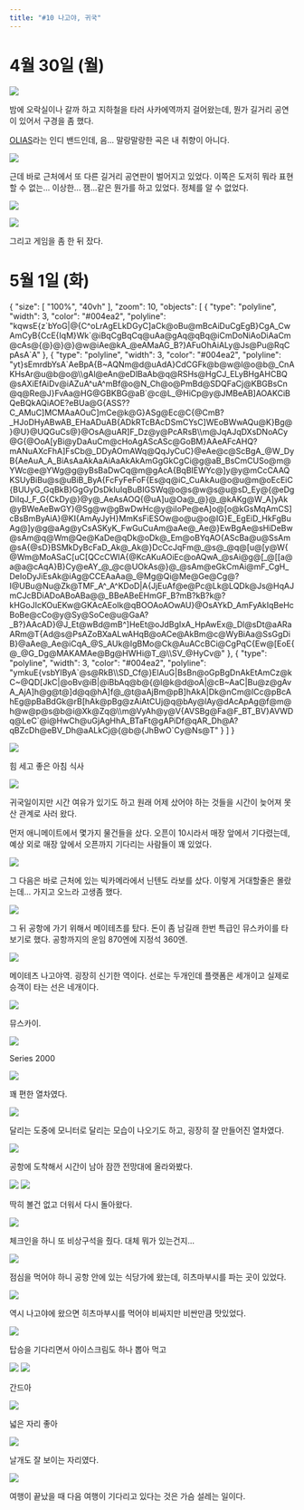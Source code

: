 ```yaml
---
title: "#10 나고야, 귀국"
---
```


# 4월 30일 (월)

![](/photos/180427-chubu/10_01.jpg)

밤에 오락실이나 갈까 하고 지하철을 타러 사카에역까지 걸어왔는데, 뭔가 길거리 공연이 있어서 구경을 좀 했다.

[OLIAS](https://twitter.com/olias_official)라는 인디 밴드인데, 음...
말랑말랑한 곡은 내 취향이 아니다.

![](/photos/180427-chubu/10_02.jpg)

근데 바로 근처에서 또 다른 길거리 공연판이 벌어지고 있었다.
이쪽은 도저히 뭐라 표현할 수 없는... 이상한... 잼...같은 뭔가를 하고 있었다.
정체를 알 수 없었다.

![](/photos/180427-chubu/10_03.jpg)

![](/photos/180427-chubu/10_04.jpg)

그리고 게임을 좀 한 뒤 잤다.

# 5월 1일 (화)

<div class="ext-googlemaps">
{
  "size": [ "100%", "40vh" ],
  "zoom": 10,
  "objects": [
    { "type": "polyline", "width": 3, "color": "#004ea2", "polyline": "kqwsE{z`bYoG|@{C^oLrAgELkDGyC]aCk@oBu@mBcAiDuCgEgB}CgA_CwAmCyB{CcE{IqM}Wk`@iBqCgBqCq@uAa@gAq@qBq@iCmDoNiAoDiAaCm@cAs@{@}@}@}@w@iAe@kA_@eAMaAG_B?}AFuOhAiALy@Js@Pu@RqCpAsA`A" },
    { "type": "polyline", "width": 3, "color": "#004ea2", "polyline": "yt}sEmrdbYsA`AeBpA{B~AQNm@d@uAdA}CdCGFk@b@w@l@o@b@_CnAKHsAr@u@b@o@\\gAl@eAn@eDlBaAb@q@RSHs@HgCJ_ELyBHgAHCBQ@sAXiEfAiDv@iAZuA^uA^mBf@o@N_Ch@o@PmBd@SDQFaCj@KBGBsCn@q@Re@J}FvAa@HG@GBKBG@aB`@c@L_@HiCp@y@JMBeAB]AOAKCiBQeBQkAQiAOE?eBUa@G{ASS??C_AMuC]MCMAaAOuC]mCe@k@G}ASg@Ec@C{@CmB?_HJoDHyABwAB_EHaADuAB{ADkRTcBAcDSmCYsC]WEoBWwAQu@K}Bg@}@U}@UQGuCs@}@OsA@uAR]F_Dz@y@PcARsB\\m@JqAJqDXsDNoACy@G{@OoA[yBi@yDaAuCm@cHoAgAScASc@GoBM}AAeAFcAHQ?mANuAXcFhA]FsCb@_DDyAOmAWq@QqJyCuC}@eAe@c@ScBgA_@W_DyB{AeAuA_A_BiAsAaAkAaAiAaAkAkAmGgGkCgCi@g@aB_BsCmCUSo@m@YWc@e@YWg@g@yBsBaDwCq@m@gAcA{BqBIEWYc@]y@y@mCcCAAQKSUyBiBu@s@uBiB_ByA{FcFyFeFoF{Es@q@iC_CuAkAu@o@u@m@oEcEiC{BUUyG_GqBkB}GgGyDsDkIuIqBuBIGSWq@o@s@w@s@u@sD_Ey@{@eDgDiIqJ_F_G{CkDy@}@y@_AeAsAOQ{@uA]u@Oa@_@}@_@kAKg@W_A]yAk@yBWeAeBwGY}@Sg@w@gBwDwHc@y@iIoPe@eA]o@[o@kGsMqAmCS]cBsBmByAiA}@KI{AmAyJyH}MmKsFiESOw@o@u@o@IG}E_EgEiD_HkFgBuAg@]y@g@aAg@yCsASKyK_FwGuCuAm@aAe@_Ae@}EwBgAe@sHiDeBw@sAm@q@Wm@Qe@KaDe@qDk@oDk@_Em@oBYqAO{AScBa@u@SsAm@sA{@sD}BSMkDyBcFaD_Ak@_Ak@}DcCcJqFm@_@s@_@q@[u@[y@W{@Wm@MoASaC[uC[QCcCWIA{@KcAKuAOiEc@oAQwA_@sAi@g@[_@[[a@a@a@cAqA}B}Cy@eAY_@_@c@UOkAs@}@_@sAm@eGkCmAi@mF_CgH_DeIoDyJiEsAk@iAg@CCEAaAa@_@Mg@Qi@Me@Ge@Cg@?I@UBu@Nu@Zk@TMF_A^_A^KDoD|A{JjEuAf@e@Pc@Lk@LQDk@Js@HqAJmCJcBDiADoABoABa@@_BBeABeEHmGF_B?mB?kB?k@?kHGoJIcKOuEKw@GKAcAEoIk@qBOOAoAOwAU}@OsAYkD_AmFyAkIqBeHcBoBe@cCo@y@Sy@SoCe@u@GaA?_B?}AAcAD}@J_Et@wBd@mB^]HeEt@oJdBgIxA_HpAwEx@_Dl@sDt@aARaARm@T{Ad@s@PsAZoBXaALwAHqB@oACe@AkBm@c@WyBiAa@SsGgDiB}@aAe@_Ae@iCqA_@S_AUk@IgBMo@Ck@AuACcBCi@CgPqC{Ew@[EoE{@_@G_Dg@MAKAMAe@Bg@HWHi@T_@\\SV_@HyCv@" },
    { "type": "polyline", "width": 3, "color": "#004ea2", "polyline": "ymkuE{vsbYIByA`@s@RkB\\SD_Cf@}ElAuG|BsBn@oGpBgDnAkEtAmCz@kC~@QD[JkC|@oBv@iB|@iBbAq@b@{@l@k@d@oA|@cB~AaC|Bu@z@gAvA_AjA]h@g@t@]d@q@hA]f@_@t@aAjBm@pB]hAkA|Dk@nCm@lCc@pBcAhEg@pBaBdGk@rB[hAk@pBg@zAiAtCUj@q@bAy@lAy@dAcApAg@f@m@h@w@p@s@b@i@Xk@Zq@\\m@VyAh@y@V{AVSBg@Fa@F_BT_BV}AVWDq@LeC`@i@HwCh@uGjAgHhA_BTaFt@gAPiDf@qAR_Dh@A?qBZcDh@eBV_Dh@aALkCj@{@b@{JhBwO`Cy@Ns@T" }
  ]
}
</div>

![](/photos/180427-chubu/10_05.jpg)

힘 세고 좋은 아침 식사

![](/photos/180427-chubu/10_06.jpg)

귀국일이지만 시간 여유가 있기도 하고 원래 어제 샀어야 하는 것들을 시간이 늦어져 못산 관계로 사러 왔다.

먼저 애니메이트에서 몇가지 물건들을 샀다.
오픈이 10시라서 매장 앞에서 기다렸는데, 예상 외로 매장 앞에서 오픈까지 기다리는 사람들이 꽤 있었다.

![](/photos/180427-chubu/10_07.jpg)

그 다음은 바로 근처에 있는 빅카메라에서 닌텐도 라보를 샀다.
이렇게 거대할줄은 몰랐는데... 가지고 오느라 고생좀 했다.

![](/photos/180427-chubu/10_08.jpg)

그 뒤 공항에 가기 위해서 메이테츠를 탔다.
돈이 좀 남길래 한번 특급인 뮤스카이를 타보기로 했다.
공항까지의 운임 870엔에 지정석 360엔.

![](/photos/180427-chubu/10_09.jpg)

메이테츠 나고야역.
굉장히 신기한 역이다. 선로는 두개인데 플랫폼은 세개이고 실제로 승객이 타는 선은 네개이다.

![](/photos/180427-chubu/10_10.jpg)

뮤스카이.

![](/photos/180427-chubu/10_11.jpg)

Series 2000

![](/photos/180427-chubu/10_12.jpg)

꽤 편한 열차였다.

![](/photos/180427-chubu/10_13.jpg)

달리는 도중에 모니터로 달리는 모습이 나오기도 하고, 굉장히 잘 만들어진 열차였다.

![](/photos/180427-chubu/10_14.jpg)

공항에 도착해서 시간이 남아 잠깐 전망대에 올라와봤다.

![](/photos/180427-chubu/10_15.jpg)
![](/photos/180427-chubu/10_16.jpg)

딱히 볼건 없고 더워서 다시 돌아왔다.

![](/photos/180427-chubu/10_17.jpg)

체크인을 하니 또 비상구석을 줬다.
대체 뭐가 있는건지...

![](/photos/180427-chubu/10_18.jpg)

점심을 먹어야 하니 공항 안에 있는 식당가에 왔는데, 히츠마부시를 파는 곳이 있었다.

![](/photos/180427-chubu/10_19.jpg)

역시 나고야에 왔으면 히츠마부시를 먹어야
비싸지만 비싼만큼 맛있었다.

![](/photos/180427-chubu/10_20.jpg)

탑승을 기다리면서 아이스크림도 하나 뽑아 먹고

![](/photos/180427-chubu/10_21.jpg)
![](/photos/180427-chubu/10_22.jpg)

간드아

![](/photos/180427-chubu/10_23.jpg)

넓은 자리 좋아

![](/photos/180427-chubu/10_24.jpg)

날개도 잘 보이는 자리였다.

![](/photos/180427-chubu/10_25.jpg)

여행이 끝났을 때 다음 여행이 기다리고 있다는 것은 가슴 설레는 일이다.
